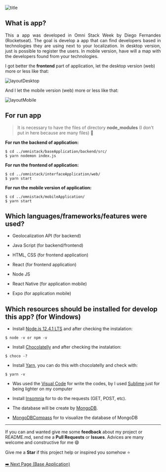 ![title](https://user-images.githubusercontent.com/46378210/72995771-3a62b880-3dd8-11ea-8f7f-f08476f19314.PNG)

## What is app? 

<p align="justify">
This a app was developed in Omni Stack Week by Diego Fernandes (Rocketseat). The goal is develop a app that can find developers based in technologies they are using next to your localization. In desktop version, just is possible to register the users. In mobile version, have will a map with the developers found from your technologies. 
</p>

I got better the **frontend** part of application, let the desktop version (web) more or less like that:

![layoutDesktop](https://user-images.githubusercontent.com/46378210/72991301-8578cd80-3dd0-11ea-8e3e-18ea0509fa6e.png)

And I let the mobile version (web) more or less like that:

![layoutMobile](https://user-images.githubusercontent.com/46378210/72991303-8578cd80-3dd0-11ea-813f-b0271ce91d45.png)

## For run app

> It is necessary to have the files of directory **node_modules** (I don't put in here because are many files) :grimacing:

**For run the backend of application:**
```
$ cd ../omnistack/baseApplication/backend/src/
$ yarn nodemon index.js
```
**For run the frontend of application:**
```
$ cd ../omnistack/interfaceApplication/web/
$ yarn start
```
**For run the mobile version of application:**
```
$ cd ../omnistack/mobileApplication/
$ yarn start
```

## Which languages/frameworks/features were used?
- Geolocalization API (for backend)

- Java Script (for backend/frontend)

- HTML, CSS (for frontend application)

- React (for frontend application)

- Node JS

- React Native (for application mobile)

- Expo (for application mobile)

## Which resources should be installed for develop this app? (for Windows)

- Install [Node.js 12.4.1 LTS](https://nodejs.org/en/) and after checking the instalation: 
```
$ node -v or npm -v
```
- Install [Chocolatelly](https://chocolatey.org/install) and after checking the instalation: 
```
$ choco -?
```
- Install [Yarn](https://yarnpkg.com/en/docs/install#windows-stable), you can do this with chocolatelly and check with:
```
$ yarn -v 
```
- Was used the [Visual Code](https://code.visualstudio.com/) for write the codes, by I used [Sublime](https://www.sublimetext.com/3) just 
for being lighter on my computer 

- Install [Insomnia](https://insomnia.rest/download/) for to do the requests (GET, POST, etc).

- The database will be create by [MongoDB](https://cloud.mongodb.com/).

- [MongoDBCompass](https://www.mongodb.com/download-center/compass) for to visualize the database of MongoDB

<hr>

If you can and wanted give me some **feedback** about my project or README.md, send me a **Pull Requests** or **Issues**. Advices are many welcome and constructive for me :smile:

Give me a **Star** if this project help or inspired you somehow :star:

[:arrow_right:  Next Page (Base Application)](https://github.com/Diana-ops/rocketseat-projects/tree/master/oministackWeek10/baseAppication)
